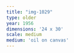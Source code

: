 ```yaml
---
title: "img-1029"
type: older
year: 1956
dimensions: '24 x 30'
scale: medium
medium: 'oil on canvas'
---
```

